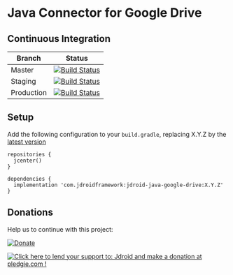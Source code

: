 # Java Connector for Google Drive

## Continuous Integration
|Branch|Status|
| ------------- | ------------- |
|Master|[![Build Status](https://travis-ci.org/maxirosson/jdroid-java-google-drive.svg?branch=master)](https://travis-ci.org/maxirosson/jdroid-java-google-drive)|
|Staging|[![Build Status](https://api.travis-ci.org/maxirosson/jdroid-java-google-drive.svg?branch=staging)](https://travis-ci.org/maxirosson/jdroid-java-google-drive)|
|Production|[![Build Status](https://api.travis-ci.org/maxirosson/jdroid-java-google-drive.svg?branch=production)](https://travis-ci.org/maxirosson/jdroid-java-google-drive)|

## Setup 

Add the following configuration to your `build.gradle`, replacing X.Y.Z by the [latest version](https://github.com/maxirosson/jdroid-java-google-drive/releases/latest)

    repositories {
      jcenter()
    }
  
    dependencies {
      implementation 'com.jdroidframework:jdroid-java-google-drive:X.Y.Z'
    }

## Donations
Help us to continue with this project:

[![Donate](https://www.paypalobjects.com/en_US/i/btn/btn_donate_LG.gif)](https://www.paypal.com/cgi-bin/webscr?cmd=_s-xclick&hosted_button_id=2UEBTRTSCYA9L)

<a href='https://pledgie.com/campaigns/30030'><img alt='Click here to lend your support to: Jdroid and make a donation at pledgie.com !' src='https://pledgie.com/campaigns/30030.png?skin_name=chrome' border='0' ></a>
